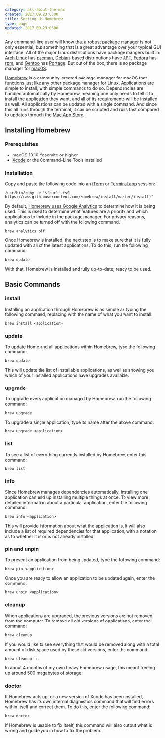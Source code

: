 ```yaml
---
category: all-about-the-mac
created: 2017.09.23:0500
title: Setting Up Homebrew
type: page
updated: 2017.09.23:0500
---
```


Any command-line user will know that a robust [package manager](https://en.wikipedia.org/wiki/Package_manager) is not only essential, but something that is a great advantage over your typical GUI interface. All of the major Linux distributions have package mangers built in: [Arch Linux](https://en.wikipedia.org/wiki/Arch_Linuxn) has [pacman](https://wiki.archlinux.org/index.php/Pacman), [Debian](https://en.wikipedia.org/wiki/Debian)-based distributions have [APT](https://en.wikipedia.org/wiki/APT_(Debian)), [Fedora](https://en.wikipedia.org/wiki/Fedora_(operating_system)) has [rpm](https://en.wikipedia.org/wiki/Rpm_(software)), and [Gentoo](https://en.wikipedia.org/wiki/Gentoo_Linux) has [Portage](https://en.wikipedia.org/wiki/Portage_(software)). But out of the box, there is no package manager for [macOS](https://en.wikipedia.org/wiki/MacOS).

[Homebrew](https://en.wikipedia.org/wiki/Homebrew_(package_management_software)) is a community-created package manager for macOS that functions just like any other package manager for Linux. Applications are simple to install, with simple commands to do so. Dependencies are handled automatically by Homebrew, meaning one only needs to tell it to install the application they want, and all of its requirements will be installed as well. All applications can be updated with a single command. And since this all runs through the terminal, it can be scripted and runs fast compared to updates through the [Mac App Store](https://en.wikipedia.org/wiki/Mac_App_Store).

## Installing Homebrew

### Prerequisites

- macOS 10.10 Yosemite or higher
- [Xcode](https://developer.apple.com/xcode/) or the Command-Line Tools installed

### Installation

Copy and paste the following code into an [iTerm](https://en.wikipedia.org/wiki/ITerm2) or [Terminal.app](https://en.wikipedia.org/wiki/Terminal_(macOS)) session:

	/usr/bin/ruby -e "$(curl -fsSL https://raw.githubusercontent.com/Homebrew/install/master/install)"

By default, [Homebrew uses Google Analytics](https://github.com/Homebrew/brew/blob/master/docs/Analytics.md) to determine how it is being used. This is used to determine what features are a priority and which applications to include in the package manager. For privacy reasons, analytics can be turned off with the following command.

	brew analytics off

Once Homebrew is installed, the next step is to make sure that it is fully updated with all of the latest applications. To do this, run the following command.

	brew update

With that, Homebrew is installed and fully up-to-date, ready to be used.

## Basic Commands

### install

Installing an application through Homebrew is as simple as typing the following command, replacing <application> with the name of what you want to install:

	brew install <application>

### update

To update Home and all applications within Homebrew, type the following command:

	brew update
 
 This will update the list of installable applications, as well as showing you which of your installed applications have upgrades available.

### upgrade

To upgrade every application managed by Homebrew, run the following command:

	brew upgrade

To upgrade a single application, type its name after the above command:

	brew upgrade <application>

### list

To see a list of everything currently installed by Homebrew, enter this command:

	brew list

### info

Since Homebrew manages dependencies automatically, installing one application can end up installing multiple things at once. To view more detailed information about a particular application, enter the following command:

	brew info <application>

This will provide information about what the application is. It will also include a list of required dependencies for that application, with a notation as to whether it is or is not already installed.

### pin and unpin

To prevent an application from being updated, type the following command:

	brew pin <application>

Once you are ready to allow an application to be updated again, enter the command:

	brew unpin <application>

### cleanup

When applications are upgraded, the previous versions are not removed from the computer. To remove all old versions of applications, enter the command:

	brew cleanup

If you would like to see everything that would be removed along with a total amount of disk space used by these old versions, enter the command:

	brew cleanup -n

In about 4 months of my own heavy Homebrew usage, this meant freeing up around 500 megabytes of storage.

### doctor

If Homebrew acts up, or a new version of Xcode has been installed, Homebrew has its own internal diagnostics command that will find errors within itself and correct them. To do this, enter the following command:

	brew doctor

If Homebrew is unable to fix itself, this command will also output what is wrong and guide you in how to fix the problem.
